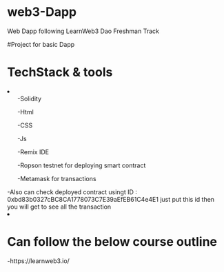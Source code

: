# web3-Dapp
Web Dapp following LearnWeb3 Dao Freshman Track
 
 #Project for basic Dapp
 
<h1>TechStack & tools</h1>
<li>
<ul>-Solidity</ul>
<ul>-Html</ul>
<ul>-CSS</ul>
<ul>-Js</ul>
<ul>-Remix IDE</ul>
<ul>-Ropson testnet for deploying smart contract</ul>
<ul>-Metamask for transactions</ul>
-Also can check deployed contract usingt ID : 0xbd83b0327cBC8CA1778073C7E39aEfEB61C4e4E1 
just put this id then you will get to see all the transaction
<li>
<h1>Can follow the below course outline</h1>
-https://learnweb3.io/

